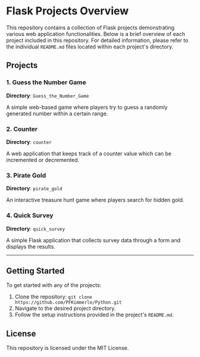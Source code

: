 # Flask Projects Overview

This repository contains a collection of Flask projects demonstrating various web application functionalities. Below is a brief overview of each project included in this repository. For detailed information, please refer to the individual `README.md` files located within each project's directory.

## Projects

### 1. Guess the Number Game
**Directory**: `Guess_the_Number_Game`

A simple web-based game where players try to guess a randomly generated number within a certain range.

### 2. Counter
**Directory**: `counter`

A web application that keeps track of a counter value which can be incremented or decremented.

### 3. Pirate Gold
**Directory**: `pirate_gold`

An interactive treasure hunt game where players search for hidden gold.

### 4. Quick Survey
**Directory**: `quick_survey`

A simple Flask application that collects survey data through a form and displays the results.

---

## Getting Started

To get started with any of the projects:
1. Clone the repository: `git clone https://github.com/PFKimmerle/Python.git`
2. Navigate to the desired project directory.
3. Follow the setup instructions provided in the project's `README.md`.

## License

This repository is licensed under the MIT License.
